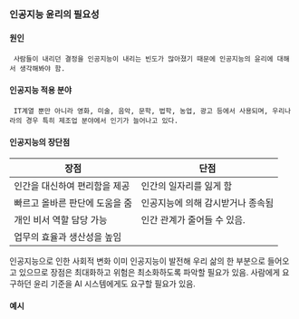 ### 인공지능 윤리의 필요성
 #### 원인
	 사람들이 내리던 결정을 인공지능이 내리는 빈도가 많아졌기 때문에 인공지능의 윤리에 대해서 생각해봐야 함.
 #### 인공지능 적용 분야
	 IT계열 뿐만 아니라 영화, 미술, 음악, 문학, 법학, 농업, 광고 등에서 사용되며, 우리나라의 경우 특히 제조업 분야에서 인기가 늘어나고 있다.
 #### 인공지능의 장단점

| 장점                | 단점                 |
| ----------------- | ------------------ |
| 인간을 대신하여 편리함을 제공  | 인간의 일자리를 잃게 함      |
| 빠르고 올바른 판단에 도움을 줌 | 인공지능에 의해 감시받거나 종속됨 |
| 개인 비서 역할 담당 가능    | 인간 관계가 줄어들 수 있음.   |
| 업무의 효율과 생산성을 높임   |                    |
인공지능으로 인한 사회적 변화 
	이미 인공지능이 발전해 우리 삶의 한 부분으로 들어오고 있으므로 장점은 최대화하고 위험은 최소화하도록 파악할 필요가 있음.
	사람에게 요구하던 윤리 기준을 AI 시스템에게도 요구할 필요가 있음.
#### 예시 